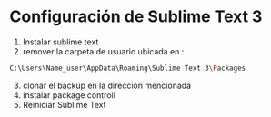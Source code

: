 # Configuración de Sublime Text 3 

1. Instalar sublime text
2. remover la carpeta de usuario ubicada en :
```bash
C:\Users\Name_user\AppData\Roaming\Sublime Text 3\Packages
```
3. clonar el backup en la dirección mencionada 
4. instalar package controll
5. Reiniciar Sublime Text